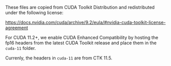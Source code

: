 These files are copied from CUDA Toolkit Distribution and redistributed under the following license:

https://docs.nvidia.com/cuda/archive/9.2/eula/#nvidia-cuda-toolkit-license-agreement

For CUDA 11.2+, we enable CUDA Enhanced Compatibility by hosting the fp16 headers from the latest
CUDA Toolkit release and place them in the ``cuda-11`` folder.

Currenly, the headers in ``cuda-11`` are from CTK 11.5.
